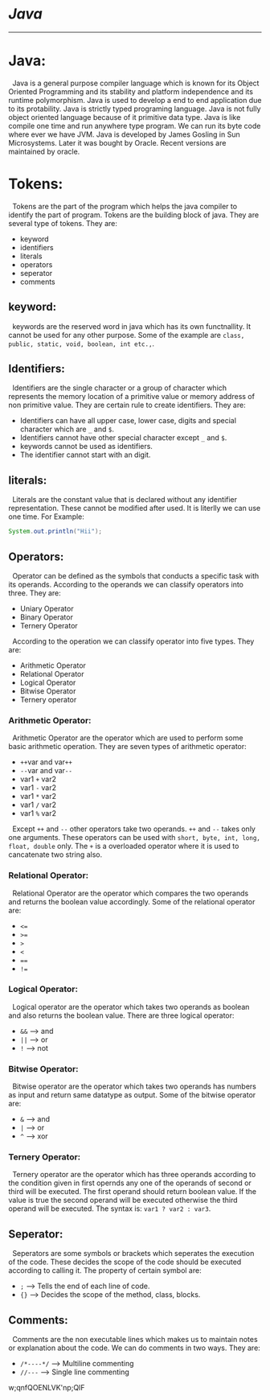 # ***Java***
---
# Java:
&nbsp; Java is a general purpose compiler language which is known for its Object Oriented Programming and its stability and platform independence and its runtime polymorphism. Java is used to develop a end to end application due to its protability. Java is strictly typed programing language. Java is not fully object oriented language because of it primitive data type. Java is like compile one time and run anywhere type program. We can run its byte code where ever we have JVM. Java is developed by James Gosling in Sun Microsystems. Later it was bought by Oracle. Recent versions are maintained by oracle. 

# Tokens:
&nbsp; Tokens are the part of the program which helps the java compiler to identify the part of program. Tokens are the building block of java. They are several type of tokens. They are:
* keyword
* identifiers
* literals
* operators
* seperator
* comments

## keyword:
&nbsp; keywords are the reserved word in java which has its own functnallity. It cannot be used for any other purpose. Some of the example are `class, public, static, void, boolean, int etc.,`.

## Identifiers:
&nbsp; Identifiers are the single character or a group of character which represents the memory location of a primitive value or memory address of non primitive value. They are certain rule to create identifiers. They are:
* Identifiers can have all upper case, lower case, digits and special character which are `_` and `$`. 
* Identifiers cannot have other special character except `_` and `$`. 
* keywords cannot be used as identifiers. 
* The identifier cannot start with an digit. 

## literals:
&nbsp; Literals are the constant value that is declared without any identifier representation. These cannot be modified after used. It is literlly we can use one time. For Example:
```java
System.out.println("Hii");
```

## Operators:
&nbsp; Operator can be defined as the symbols that conducts a specific task with its operands. According to the operands we can classify operators into three. They are:
* Uniary Operator
* Binary Operator
* Ternery Operator

&nbsp; According to the operation we can classify operator into five types. They are:
* Arithmetic Operator
* Relational Operator
* Logical Operator
* Bitwise Operator
* Ternery operator

### Arithmetic Operator:
&nbsp; Arithmetic Operator are the operator which are used to perform some basic arithmetic operation. They are seven types of arithmetic operator:
* `++`var and var`++`
* `--`var and var`--`
* var1 `+` var2
* var1 `-` var2
* var1 `*` var2
* var1 `/` var2
* var1 `%` var2

&nbsp; Except `++` and `--` other operators take two operands. `++` and `--` takes only one arguments. These operators can be used with `short, byte, int, long, float, double` only. The `+` is a overloaded operator where it is used to cancatenate two string also. 

### Relational Operator:
&nbsp; Relational Operator are the operator which compares the two operands and returns the boolean value accordingly. Some of the relational operator are:
* `<=`
* `>=`
* `>`
* `<`
* `==`
* `!=`

### Logical Operator:
&nbsp; Logical operator are the operator which takes two operands as boolean and also returns the boolean value. There are three logical operator:
* `&&` --> and
* `||` --> or
* `!` --> not

### Bitwise Operator:
&nbsp; Bitwise operator are the operator which takes two operands has numbers as input and return same datatype as output. Some of the bitwise operator are:
* `&` --> and
* `|` --> or
* `^` --> xor

### Ternery Operator:
&nbsp; Ternery operator are the operator which has three operands according to the condition given in first opernds any one of the operands of second or third will be executed. The first operand should return boolean value. If the value is true the second operand will be executed otherwise the third operand will be executed. The syntax is:
`var1 ? var2 : var3`. 

## Seperator:
&nbsp; Seperators are some symbols or brackets which seperates the execution of the code. These decides the scope of the code should be executed according to calling it. The property of certain symbol are:
* `;` --> Tells the end of each line of code. 
* `{}` --> Decides the scope of the method, class, blocks.

## Comments:
&nbsp; Comments are the non executable lines which makes us to maintain notes or explanation about the code. We can do comments in two ways. They are:
* `/*----*/` --> Multiline commenting
* `//---` --> Single line commenting


w;qnfQOENLVK'np;QIF  